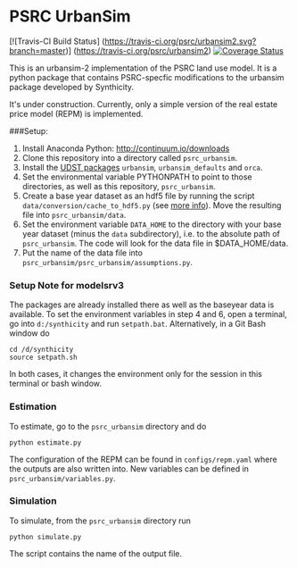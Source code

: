# PSRC UrbanSim

[![Travis-CI Build Status] (https://travis-ci.org/psrc/urbansim2.svg?branch=master)] (https://travis-ci.org/psrc/urbansim2)
[![Coverage Status](https://coveralls.io/repos/github/psrc/urbansim2/badge.svg?branch=master)](https://coveralls.io/github/psrc/urbansim2?branch=master)

This is an urbansim-2 implementation of the PSRC land use model. It is a python package that contains PSRC-specfic modifications to the urbansim package developed by Synthicity.

It's under construction. Currently, only a simple version of the real estate price model (REPM) is implemented.

###Setup:

1. Install Anaconda Python: http://continuum.io/downloads
2. Clone this repository into a directory called ``psrc_urbansim``.
3. Install the [UDST packages](https://github.com/UDST) ``urbansim``, ``urbansim_defaults`` and ``orca``. 
4. Set the environmental variable PYTHONPATH to point to those directories, as well as this repository, ``psrc_urbansim``.
5. Create a base year dataset as an hdf5 file by running the script ``data/conversion/cache_to_hdf5.py`` (see [more info](https://github.com/psrc/urbansim2/tree/master/data/conversion)). Move the resulting file into ``psrc_urbansim/data``.
6. Set the environment variable ``DATA_HOME`` to the directory with your base year dataset (minus the ``data`` subdirectory), i.e. to the absolute path of ``psrc_urbansim``. The code will look for the data file in $DATA_HOME/data.
7. Put the name of the data file into ``psrc_urbansim/psrc_urbansim/assumptions.py``.

### Setup Note for modelsrv3

The packages are already installed there as well as the baseyear data is available. To set the environment variables in step 4 and 6, open a terminal, go into ``d:/synthicity`` and run ``setpath.bat``. Alternatively, in a Git Bash window do

```
cd /d/synthicity
source setpath.sh
```

In both cases, it changes the environment only for the session in this terminal or bash window.

### Estimation

To estimate, go to the ``psrc_urbansim`` directory and do

```
python estimate.py
```
 
The configuration of the REPM can be found in ``configs/repm.yaml`` where the outputs are also written into. New variables can be defined in ``psrc_urbansim/variables.py``.

### Simulation

To simulate, from the ``psrc_urbansim`` directory run

```
python simulate.py
```

The script contains the name of the output file.

